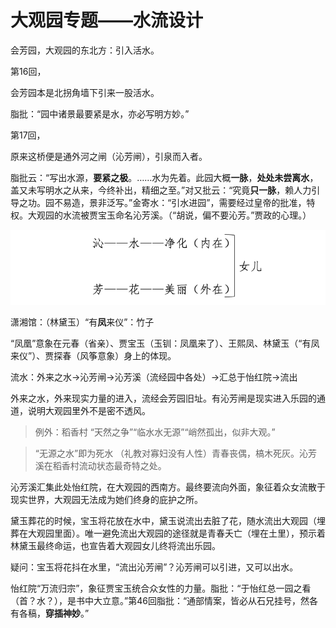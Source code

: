 # 大观园专题——水流设计

 

会芳园，大观园的东北方：引入活水。 

第16回，

会芳园本是北拐角墙下引来一股活水。

脂批：“园中诸景最要紧是水，亦必写明方妙。”

第17回，

原来这桥便是通外河之闸（沁芳闸），引泉而入者。

脂批云：“写出水源，**要紧之极**。……水为先着。此园大概**一脉**，**处处未尝离水**，盖又未写明水之从来，今终补出，精细之至。”对又批云：“究竟**只一脉**，赖人力引导之功。园不易造，景非泛写。”金寄水：“引水进园”，需要经过皇帝的批准，特权。大观园的水流被贾宝玉命名沁芳溪。（“胡说，偏不要沁芳。”贾政的心理。）

![image-20230108192609545](../images/大观园专题——水流设计.assets/image-20230108192609545.png)

潇湘馆：（林黛玉）“有**凤**来仪”：竹子

“凤凰”意象在元春（省亲）、贾宝玉（玉钏：凤凰来了）、王熙凤、林黛玉（“有凤来仪”）、贾探春（风筝意象）身上的体现。 

流水：外来之水→沁芳闸→沁芳溪（流经园中各处）→汇总于怡红院→流出

外来之水，外来现实力量的进入，流经会芳园旧址。有沁芳闸是现实进入乐园的通道，说明大观园里外不是密不透风。

>  例外：稻香村 “天然之争”“临水水无源”“峭然孤出，似非大观。”

> “无源之水”即为死水 （礼教对寡妇没有人性）青春丧偶，槁木死灰。沁芳溪在稻香村流动状态最奇特之处。

沁芳溪汇集此处怡红院，在大观园的西南方。最终要流向外面，象征着众女流散于现实世界，大观园无法成为她们终身的庇护之所。

黛玉葬花的时候，宝玉将花放在水中，黛玉说流出去脏了花，随水流出大观园（埋葬在大观园里面）。唯一避免流出大观园的途径就是青春夭亡（埋在土里），预示着林黛玉最终命运，也宣告着大观园女儿终将流出乐园。

疑问：宝玉将花抖在水里，“流出沁芳闸”？沁芳闸可以引进，又可以出水。

怡红院“万流归宗”，象征贾宝玉统合众女性的力量。脂批：“于怡红总一园之看（首？水？），是书中大立意。”第46回脂批：“通部情案，皆必从石兄挂号，然各有各稿，**穿插神妙**。”